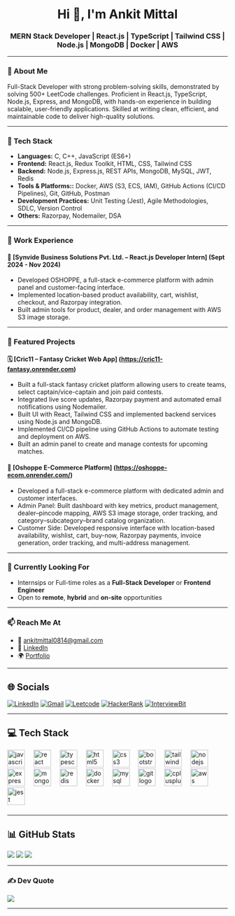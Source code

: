 <h1 align="center">Hi 👋, I'm Ankit Mittal</h1>
<h3 align="center">MERN Stack Developer | React.js | TypeScript | Tailwind CSS | Node.js | MongoDB | Docker | AWS</h3>

---

### 💫 About Me

Full-Stack Developer with strong problem-solving skills, demonstrated by solving 500+ LeetCode challenges. 
Proficient in React.js, TypeScript, Node.js, Express, and MongoDB, with hands-on experience in building scalable, user-friendly applications. 
Skilled at writing clean, efficient, and maintainable code to deliver high-quality solutions.

---

### 🚀 Tech Stack

- **Languages:** C, C++, JavaScript (ES6+)
- **Frontend:** React.js, Redux Toolkit, HTML, CSS, Tailwind CSS
- **Backend:** Node.js, Express.js, REST APIs, MongoDB, MySQL, JWT, Redis
- **Tools & Platforms::** Docker, AWS (S3, ECS, IAM), GitHub Actions (CI/CD Pipelines), Git, GitHub, Postman
- **Development Practices:** Unit Testing (Jest), Agile Methodologies, SDLC, Version Control
- **Others:** Razorpay, Nodemailer, DSA

---

### 💼 Work Experience

#### 🏢 [Synvide Business Solutions Pvt. Ltd. – React.js Developer Intern] (Sept 2024 - Nov 2024)

- Developed OSHOPPE, a full-stack e-commerce platform with admin panel and customer-facing interface.
- Implemented location-based product availability, cart, wishlist, checkout, and Razorpay integration.
- Built admin tools for product, dealer, and order management with AWS S3 image storage.

---

### 🧩 Featured Projects

#### 🗓️ [Cric11 – Fantasy Cricket Web App] (https://cric11-fantasy.onrender.com)

- Built a full-stack fantasy cricket platform allowing users to create teams, select captain/vice-captain and join paid contests.
- Integrated live score updates, Razorpay payment and automated email notifications using Nodemailer.
- Built UI with React, Tailwind CSS and implemented backend services using Node.js and MongoDB.
- Implemented CI/CD pipeline using GitHub Actions to automate testing and deployment on AWS.
- Built an admin panel to create and manage contests for upcoming matches.

#### 📝 [Oshoppe E-Commerce Platform] (https://oshoppe-ecom.onrender.com/)

- Developed a full-stack e-commerce platform with dedicated admin and customer interfaces.
- Admin Panel: Built dashboard with key metrics, product management, dealer–pincode mapping, AWS S3 image storage, order tracking, and category–subcategory–brand catalog organization.
- Customer Side: Developed responsive interface with location-based availability, wishlist, cart, buy-now, Razorpay payments, invoice generation, order tracking, and multi-address management.

---

### 🔎 Currently Looking For

- Internsips or Full-time roles as a **Full-Stack Developer** or **Frontend Engineer**
- Open to **remote**, **hybrid** and **on-site** opportunities

---

### 📫 Reach Me At

- 📧 [ankitmittal0814@gmail.com](mailto:ankitmittal0814@gmail.com)
- 💼 [LinkedIn](https://www.linkedin.com/in/ankit305/)
- 🌍 [Portfolio](https://ankit-dev.onrender.com/)

---

## 🌐 Socials

[![LinkedIn](https://img.shields.io/badge/LinkedIn-%230077B5.svg?logo=linkedin&logoColor=white)](https://linkedin.com/in/ankit305)
[![Gmail](https://img.shields.io/badge/Email-D14836?logo=gmail&logoColor=white)](mailto:ankitmittal0814@gmail.com)
[![Leetcode](https://img.shields.io/badge/Leetcode-FFA500)](https://leetcode.com/u/ankitmittal0814/)
[![HackerRank](https://img.shields.io/badge/HackerRank-228B22)](https://www.hackerrank.com/profile/ankitmittal0814)
[![InterviewBit](https://img.shields.io/badge/InterviewBit-1c96c5)](https://www.interviewbit.com/profile/ankit-mittal_735/)

---

## 💻 Tech Stack

<div align="left">
  <img src="https://cdn.jsdelivr.net/gh/devicons/devicon/icons/javascript/javascript-original.svg" height="40" alt="javascript logo"  />
  <img width="12" />
  <img src="https://cdn.jsdelivr.net/gh/devicons/devicon/icons/react/react-original.svg" height="40" alt="react logo"  />
  <img width="12" />
  <img src="https://cdn.jsdelivr.net/gh/devicons/devicon/icons/typescript/typescript-original.svg" height="40" alt="typescript logo"/>        
  <img width="12" />
  <img src="https://cdn.jsdelivr.net/gh/devicons/devicon@latest/icons/html5/html5-original.svg" height="40" alt="html5 logo"  />
  <img width="12" />
  <img src="https://cdn.jsdelivr.net/gh/devicons/devicon/icons/css3/css3-original.svg" height="40" alt="css3 logo"  />
  <img width="12" />
  <img src="https://cdn.jsdelivr.net/gh/devicons/devicon/icons/bootstrap/bootstrap-original.svg" height="40" alt="bootstrap logo"  />
  <img width="12" />
  <img src="https://cdn.jsdelivr.net/gh/devicons/devicon/icons/tailwindcss/tailwindcss-original-wordmark.svg" height="40" alt="tailwindcss logo"  />
  <img width="12" />
  <img src="https://cdn.jsdelivr.net/gh/devicons/devicon/icons/nodejs/nodejs-original.svg" height="40" alt="nodejs logo"  />
  <img width="12" />
  <img src="https://cdn.jsdelivr.net/gh/devicons/devicon/icons/express/express-original.svg" height="40" alt="express logo"  />
  <img width="12" />
  <img src="https://cdn.jsdelivr.net/gh/devicons/devicon/icons/mongodb/mongodb-original.svg" height="40" alt="mongodb logo"  />
  <img width="12" />
  <img src="https://cdn.jsdelivr.net/gh/devicons/devicon/icons/redis/redis-original.svg" height="40" alt="redis logo"  />
  <img width="12" />
  <img src="https://cdn.jsdelivr.net/gh/devicons/devicon/icons/docker/docker-original.svg" height="40" alt="docker logo"  />
  <img width="12" />
  <img src="https://cdn.jsdelivr.net/gh/devicons/devicon/icons/mysql/mysql-original.svg" height="40" alt="mysql logo"  />
  <img width="12" />
  <img src="https://cdn.jsdelivr.net/gh/devicons/devicon/icons/git/git-original.svg" height="40" alt="git logo"  />
  <img width="12" />
  <img src="https://cdn.jsdelivr.net/gh/devicons/devicon/icons/cplusplus/cplusplus-original.svg" height="40" alt="cplusplus logo"  />
  <img width="12" />
  <img src="https://img.icons8.com/?size=100&id=33039&format=png&color=000000" height="40" alt="aws logo"  />
  <img width="12" />
  <img src="https://cdn.jsdelivr.net/gh/devicons/devicon@latest/icons/jest/jest-plain.svg" height="40" alt="jest logo" />
                    
</div>

###

---

## 📊 GitHub Stats

![](https://github-readme-stats.vercel.app/api?username=ankitmittal4&theme=dark&hide_border=false&include_all_commits=false&count_private=false)
![](https://nirzak-streak-stats.vercel.app/?user=ankitmittal4&theme=dark&hide_border=false)
![](https://github-readme-stats.vercel.app/api/top-langs/?username=ankitmittal4&theme=dark&hide_border=false&layout=compact)

---

### ✍️ Dev Quote

![](https://quotes-github-readme.vercel.app/api?type=horizontal&theme=radical)

---
